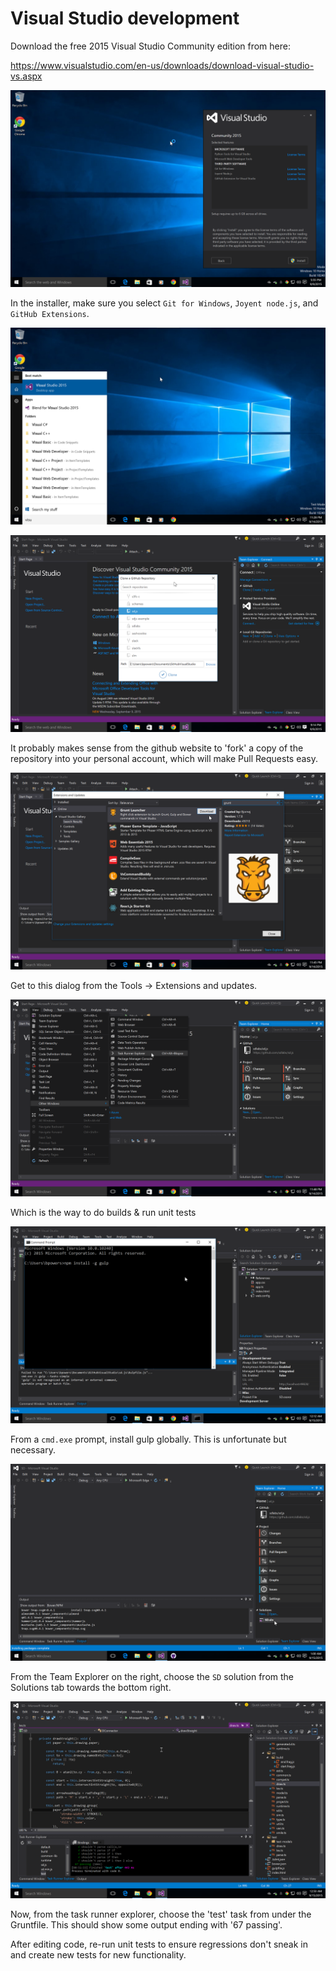 Visual Studio development
=========================

Download the free 2015 Visual Studio Community edition from here:

https://www.visualstudio.com/en-us/downloads/download-visual-studio-vs.aspx

![installation options](1_vs_options.png)

In the installer, make sure you select `Git for Windows`, `Joyent
node.js`, and `GitHub Extensions`.

![open VS from start menu](2_open_vs.png)

![From the Team Explorer, clone the sd.js repo](3_vs_clone.png)

It probably makes sense from the github website to 'fork' a copy of
the repository into your personal account, which will make Pull
Requests easy.

![Install the Grunt Launcher extension](4_install_grunt_launcher.png)

Get to this dialog from the Tools -> Extensions and updates.

![Show the task runner explorer](5_show_task_runner_explorer.png)

Which is the way to do builds & run unit tests

![install gulp globally](6_install_gulp.png)

From a `cmd.exe` prompt, install gulp globally.  This is unfortunate
but necessary.

![Ready to open the project](7_open_solution.png)

From the Team Explorer on the right, choose the `SD` solution from the
Solutions tab towards the bottom right.

![Run unit tests](8_running_tests.png)

Now, from the task runner explorer, choose the 'test' task from under
the Gruntfile.  This should show some output ending with '67 passing'.

After editing code, re-run unit tests to ensure regressions don't
sneak in and create new tests for new functionality.
